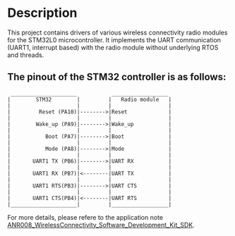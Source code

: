 # Description

This project contains drivers of various wireless connectivity radio modules for the STM32L0 microcontroller.
It implements the UART communication (UART1, interrupt based) with the radio module without underlying RTOS and threads.

## The pinout of the STM32 controller is as follows:
```
 _____________________           __________________ 
|        STM32        |         |   Radio module   |
|                     |         |                  |
|         Reset (PA10)|-------->|Reset             |
|                     |         |                  |
|        Wake_up (PA9)|-------->|Wake_up           |
|                     |         |                  |
|           Boot (PA7)|-------->|Boot              |
|                     |         |                  |
|           Mode (PA8)|-------->|Mode              |
|                     |         |                  |
|       UART1 TX (PB6)|-------->|UART RX           |
|                     |         |                  |
|       UART1 RX (PB7)|<--------|UART TX           |
|                     |         |                  |
|       UART1 RTS(PB3)|-------->|UART CTS          |
|                     |         |                  |
|       UART1 CTS(PB4)|<--------|UART RTS          |
|_____________________|         |__________________|
```
For more details, please refere to the application note [ANR008_WirelessConnectivity_Software_Development_Kit_SDK](http://www.we-online.com/ANR008).